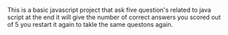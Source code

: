 This is a basic javascript project that ask five question's related to java script at the end it will give the number of correct answers you scored out of 5 you restart it again to takle the same questons again.
